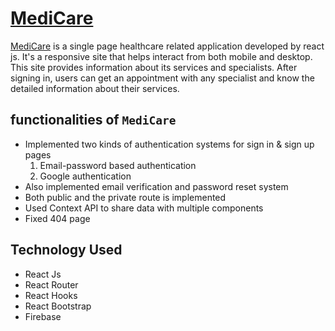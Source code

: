 # [MediCare](https://healthcare-react-website-aefac.web.app/)

[MediCare](https://healthcare-react-website-aefac.web.app/) is a single page healthcare related application developed by react js. 
It's a responsive site that helps interact from both mobile and desktop. This site provides information about its services and specialists. After signing in, users can get an appointment with any specialist and know the detailed information about their services.

## functionalities of `MediCare` 
- Implemented two kinds of authentication systems for sign in & sign up pages
    1. Email-password based authentication
    2. Google authentication 
- Also implemented email verification and password reset system
- Both public and the private route is implemented
- Used  Context API to share data with multiple components
- Fixed 404 page

## Technology Used
- React Js
- React Router
- React Hooks 
- React Bootstrap
- Firebase 



